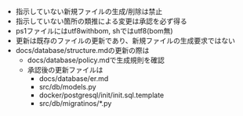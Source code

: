 + 指示していない新規ファイルの生成/削除は禁止
+ 指示していない箇所の類推による変更は承認を必ず得る
+ ps1ファイルにはutf8withbom, shではutf8(bom無)
+ 更新は既存のファイルの更新であり、新規ファイルの生成要求ではない
+ docs/database/structure.mdの更新の際は
    - docs/database/policy.mdで生成規則を確認
    - 承認後の更新ファイルは
        - docs/database/er.md
        - src/db/models.py
        - docker/postgresql/init/init.sql.template
        - src/db/migratinos/*.py